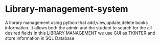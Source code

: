 # Library-management-system
A library management using python that add,view,update,delete books information. It allows both the admin and the student to search for the all desired fields In this LIBRARY MANAGEMENT we use GUI as TKINTER and store information in SQL Database

